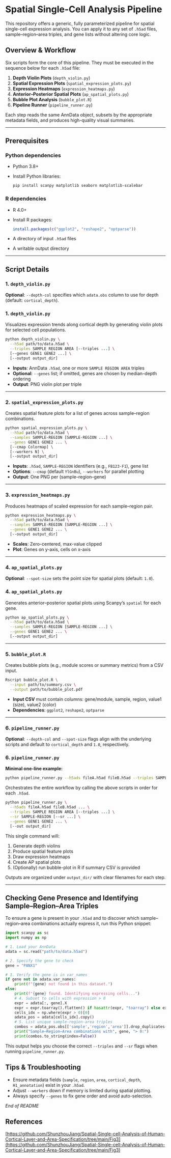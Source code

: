 # Spatial Single-Cell Analysis Pipeline

This repository offers a generic, fully parameterized pipeline for spatial single-cell expression analysis. You can apply it to any set of `.h5ad` files, sample–region–area triples, and gene lists without altering core logic.

## Overview & Workflow

Six scripts form the core of this pipeline. They must be executed in the sequence below for each `.h5ad` file:

1. **Depth Violin Plots** (`depth_violin.py`)
2. **Spatial Expression Plots** (`spatial_expression_plots.py`)
3. **Expression Heatmaps** (`expression_heatmaps.py`)
4. **Anterior–Posterior Spatial Plots** (`ap_spatial_plots.py`)
5. **Bubble Plot Analysis** (`bubble_plot.R`)
6. **Pipeline Runner** (`pipeline_runner.py`)

Each step reads the same AnnData object, subsets by the appropriate metadata fields, and produces high-quality visual summaries.

---

## Prerequisites

### Python dependencies

* Python 3.8+
* Install Python libraries:

  ```bash
  pip install scanpy matplotlib seaborn matplotlib-scalebar
  ```

### R dependencies

* R 4.0+

* Install R packages:

  ```r
  install.packages(c("ggplot2", "reshape2", "optparse"))
  ```

* A directory of input `.h5ad` files

* A writable output directory

---

## Script Details

### 1. `depth_violin.py`

**Optional**: `--depth-col` specifies which `adata.obs` column to use for depth (default: `cortical_depth`).

### 1. `depth_violin.py`

Visualizes expression trends along cortical depth by generating violin plots for selected cell populations.

```bash
python depth_violin.py \
  --h5ad path/to/data.h5ad \
  --triples SAMPLE REGION AREA [--triples ...] \
  [--genes GENE1 GENE2 ...] \
  [--output output_dir]
```

* **Inputs**: AnnData `.h5ad`, one or more `SAMPLE REGION AREA` triples
* **Optional**: `--genes` list; if omitted, genes are chosen by median-depth ordering
* **Output**: PNG violin plot per triple

---

### 2. `spatial_expression_plots.py`

Creates spatial feature plots for a list of genes across sample–region combinations.

```bash
python spatial_expression_plots.py \
  --h5ad path/to/data.h5ad \
  --samples SAMPLE-REGION [SAMPLE-REGION ...] \
  --genes GENE1 GENE2 ... \
  [--cmap Colormap] \
  [--workers N] \
  [--output output_dir]
```

* **Inputs**: `.h5ad`, `SAMPLE-REGION` identifiers (e.g., `FB123-F1`), gene list
* **Options**: `--cmap` (default `YlGnBu`), `--workers` for parallel plotting
* **Output**: One PNG per (sample–region–gene)

---

### 3. `expression_heatmaps.py`

Produces heatmaps of scaled expression for each sample–region pair.

```bash
python expression_heatmaps.py \
  --h5ad path/to/data.h5ad \
  --samples SAMPLE-REGION [SAMPLE-REGION ...] \
  --genes GENE1 GENE2 ... \
  [--output output_dir]
```

* **Scales**: Zero-centered, max-value clipped
* **Plot**: Genes on y-axis, cells on x-axis

---

### 4. `ap_spatial_plots.py`

**Optional**: `--spot-size` sets the point size for spatial plots (default: `1.0`).

### 4. `ap_spatial_plots.py`

Generates anterior–posterior spatial plots using Scanpy’s `spatial` for each gene.

```bash
python ap_spatial_plots.py \
  --h5ad path/to/data.h5ad \
  --samples SAMPLE-REGION [SAMPLE-REGION ...] \
  --genes GENE1 GENE2 ... \
  [--output output_dir]
```

---

### 5. `bubble_plot.R`

Creates bubble plots (e.g., module scores or summary metrics) from a CSV input.

```bash
Rscript bubble_plot.R \
  --input path/to/summary.csv \
  --output path/to/bubble_plot.pdf
```

* **Input CSV** must contain columns: gene/module, sample, region, value1 (size), value2 (color)
* **Dependencies**: `ggplot2`, `reshape2`, `optparse`

---

### 6. `pipeline_runner.py`

**Optional**: `--depth-col` and `--spot-size` flags align with the underlying scripts and default to `cortical_depth` and `1.0`, respectively.

### 6. `pipeline_runner.py`

**Minimal one‑line example:**

```bash
python pipeline_runner.py --h5ads fileA.h5ad fileB.h5ad --triples SAMPLE REGION AREA --sr SAMPLE-REGION --genes GENE1 GENE2 GENE3 --out output_dir
```

Orchestrates the entire workflow by calling the above scripts in order for each `.h5ad`.

```bash
python pipeline_runner.py \
  --h5ads fileA.h5ad fileB.h5ad ... \
  --triples SAMPLE REGION AREA [--triples ...] \
  --sr SAMPLE-REGION [--sr ...] \
  --genes GENE1 GENE2 ... \
  [--out output_dir]
```

This single command will:

1. Generate depth violins
2. Produce spatial feature plots
3. Draw expression heatmaps
4. Create AP spatial plots
5. (Optionally) run bubble-plot in R if summary CSV is provided

Outputs are organized under `output_dir/` with clear filenames for each step.

---

## Checking Gene Presence and Identifying Sample–Region–Area Triples

To ensure a gene is present in your `.h5ad` and to discover which sample–region–area combinations actually express it, run this Python snippet:

```python
import scanpy as sc
import numpy as np

# 1. Load your AnnData
adata = sc.read("path/to/data.h5ad")

# 2. Specify the gene to check
gene = "PANX1"

# 3. Verify the gene is in var_names
if gene not in adata.var_names:
    print(f"{gene} not found in this dataset.")
else:
    print(f"{gene} found. Identifying expressing cells...")
    # 4. Subset to cells with expression > 0
    expr = adata[:, gene].X
    expr = expr.toarray().flatten() if hasattr(expr, "toarray") else expr.flatten()
    cells_idx = np.where(expr > 0)[0]
    adata_pos = adata[cells_idx].copy()
    # 5. List unique sample-region-area triples
    combos = adata_pos.obs[['sample','region','area']].drop_duplicates()
    print("Sample–Region–Area combinations with", gene, "> 0:")
    print(combos.to_string(index=False))
```

This output helps you choose the correct `--triples` and `--sr` flags when running `pipeline_runner.py`.

## Tips & Troubleshooting

* Ensure metadata fields (`sample`, `region`, `area`, `cortical_depth`, `H1_annotation`) exist in your `.h5ad`.
* Adjust `--workers` down if memory is limited during spatial plotting.
* Always specify `--genes` to fix gene order and avoid auto-selection.

*End of README*

## References

[https://github.com/ShunzhouJiang/Spatial-Single-cell-Analysis-of-Human-Cortical-Layer-and-Area-Specification/tree/main/Fig3](https://github.com/ShunzhouJiang/Spatial-Single-cell-Analysis-of-Human-Cortical-Layer-and-Area-Specification/tree/main/Fig3)
